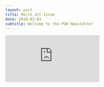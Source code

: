 ```yaml
---
layout: post
title: March 1st Issue
date: 2018-03-01
subtitle: Welcome to the PGR Newsletter
---
```



<embed src="https://github.com/HLS-PGR-newsletter/HLS-PGR-newsletter.github.io/blob/master/March%201st%20Issue.pdf" />

